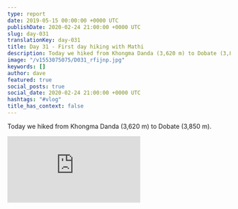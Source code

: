 ```yaml
---
type: report
date: 2019-05-15 00:00:00 +0000 UTC
publishDate: 2020-02-24 21:00:00 +0000 UTC
slug: day-031
translationKey: day-031
title: Day 31 - First day hiking with Mathi
description: Today we hiked from Khongma Danda (3,620 m) to Dobate (3,850 m).
image: "/v1553075075/D031_rfijnp.jpg"
keywords: []
author: dave
featured: true
social_posts: true
social_date: 2020-02-24 21:00:00 +0000 UTC
hashtags: "#vlog"
title_has_context: false
---
```


Today we hiked from Khongma Danda (3,620 m) to Dobate (3,850 m).

<iframe src="https://www.youtube.com/embed/W4N9L1LIDO4" frameborder="0" allow="accelerometer; autoplay; encrypted-media; gyroscope; picture-in-picture" allowfullscreen></iframe>

